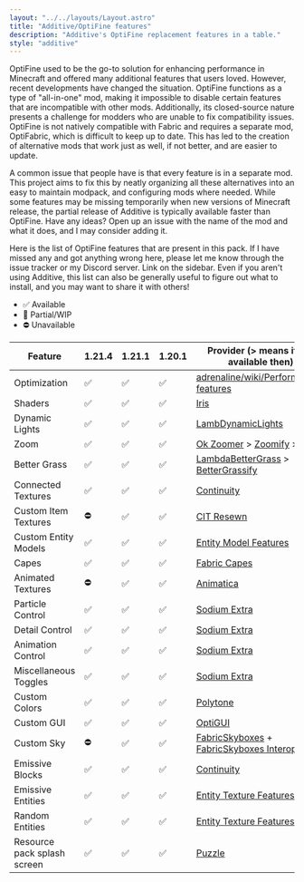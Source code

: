 ```yaml
---
layout: "../../layouts/Layout.astro"
title: "Additive/OptiFine features"
description: "Additive's OptiFine replacement features in a table."
style: "additive"
---
```


OptiFine used to be the go-to solution for enhancing performance in Minecraft and offered many additional features that users loved. However, recent developments have changed the situation. OptiFine functions as a type of "all-in-one" mod, making it impossible to disable certain features that are incompatible with other mods. Additionally, its closed-source nature presents a challenge for modders who are unable to fix compatibility issues. OptiFine is not natively compatible with Fabric and requires a separate mod, OptiFabric, which is difficult to keep up to date. This has led to the creation of alternative mods that work just as well, if not better, and are easier to update.

A common issue that people have is that every feature is in a separate mod. This project aims to fix this by neatly organizing all these alternatives into an easy to maintain modpack, and configuring mods where needed. While some features may be missing temporarily when new versions of Minecraft release, the partial release of Additive is typically available faster than OptiFine. Have any ideas? Open up an issue with the name of the mod and what it does, and I may consider adding it.

Here is the list of OptiFine features that are present in this pack. If I have missed any and got anything wrong here, please let me know through the issue tracker or my Discord server. Link on the sidebar. Even if you aren't using Additive, this list can also be generally useful to figure out what to install, and you may want to share it with others!

- ✅ Available
- 🚧 Partial/WIP
- ⛔ Unavailable

| Feature | 1.21.4 | 1.21.1 | 1.20.1 | Provider (> means if not available then) |
|---|---|---|---|---|
| Optimization | ✅ | ✅ | ✅ | [adrenaline/wiki/Performance-features](https://github.com/skywardmc/adrenaline/wiki/Performance-features) |
| Shaders | ✅ | ✅ | ✅ | [Iris](https://modrinth.com/mod/iris) |
| Dynamic Lights | ✅ | ✅ | ✅ | [LambDynamicLights](https://modrinth.com/mod/lambdynamiclights) |
| Zoom | ✅ | ✅ | ✅ | [Ok Zoomer](https://modrinth.com/mod/ok-zoomer) > [Zoomify](https://modrinth.com/mod/zoomify) > [Zume](https://modrinth.com/mod/zume) |
| Better Grass | ✅ | ✅ | ✅ | [LambdaBetterGrass](https://modrinth.com/mod/lambdabettergrass) > [BetterGrassify](https://www.modrinth.com/mod/bettergrassify) |
| Connected Textures | ✅ | ✅ | ✅ | [Continuity](https://modrinth.com/mod/continuity) |
| Custom Item Textures | ⛔ | ✅ | ✅ | [CIT Resewn](https://modrinth.com/mod/cit-resewn) |
| Custom Entity Models | ✅ | ✅ | ✅ | [Entity Model Features](https://modrinth.com/mod/entity-model-features) |
| Capes | ✅ | ✅ | ✅ | [Fabric Capes](https://modrinth.com/mod/capes) |
| Animated Textures | ⛔ | ✅ | ✅ | [Animatica](https://modrinth.com/mod/animatica) |
| Particle Control | ✅ | ✅ | ✅ | [Sodium Extra](https://modrinth.com/mod/sodium-extra) |
| Detail Control | ✅ | ✅ | ✅ | [Sodium Extra](https://modrinth.com/mod/sodium-extra) |
| Animation Control | ✅ | ✅ | ✅ | [Sodium Extra](https://modrinth.com/mod/sodium-extra) |
| Miscellaneous Toggles | ✅ | ✅ | ✅ | [Sodium Extra](https://modrinth.com/mod/sodium-extra) |
| Custom Colors | ✅ | ✅ | ✅ | [Polytone](https://modrinth.com/mod/polytone) |
| Custom GUI | ✅ | ✅ | ✅ | [OptiGUI](https://modrinth.com/mod/optigui) |
| Custom Sky | ⛔ | ✅ | ✅ | [FabricSkyboxes](https://modrinth.com/mod/fabricskyboxes) + [FabricSkyboxes Interop](https://modrinth.com/mod/fabricskyboxes-interop) |
| Emissive Blocks | ✅ | ✅ | ✅ | [Continuity](https://modrinth.com/mod/continuity) |
| Emissive Entities | ✅ | ✅ | ✅ | [Entity Texture Features](https://modrinth.com/mod/entitytexturefeatures) |
| Random Entities | ✅ | ✅ | ✅ | [Entity Texture Features](https://modrinth.com/mod/entitytexturefeatures) |
| Resource pack splash screen | ✅ | ✅ | ✅ | [Puzzle](https://modrinth.com/mod/puzzle) |
